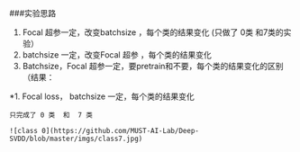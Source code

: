 ###实验思路
1. Focal 超参一定，改变batchsize ，每个类的结果变化 (只做了 0类  和7类的实验）
2. batchsize 一定，改变Focal 超参 ，每个类的结果变化 
3. Batchsize，Focal 超参一定，要pretrain和不要，每个类的结果变化的区别 （结果：


*1. Focal loss， batchsize 一定，每个类的结果变化

    只完成了 0 类  和  7 类

    ![class 0](https://github.com/MUST-AI-Lab/Deep-SVDD/blob/master/imgs/class7.jpg)
